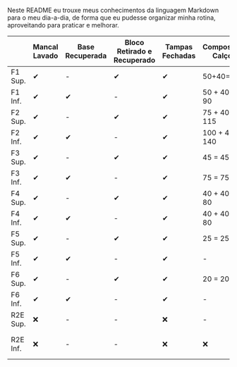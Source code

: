 Neste README eu trouxe meus conhecimentos da linguagem Markdown para o meu dia-a-dia, de forma que eu pudesse organizar minha rotina, aproveitando para praticar e melhorar. 


|         | Mancal Lavado | Base Recuperada | Bloco Retirado e Recuperado | Tampas Fechadas | Composição Calços| Quadro Programado | Situação | Pendências |
|---------|---------------|-----------------|-----------------------------|-----------------|-----------|-------------------|----------|------------------|
| F1 Sup. | ✔             | -               | ✔                          | ✔               | 50+40=90  | 6006              | ✔        | Passar vedarosca |
| F1 Inf. | ✔             | ✔               | -                          | ✔               | 50 + 40 = 90 | 6014           | ✔        |  Passar vedarosca  |
| F2 Sup. | ✔     | -    | ✔     | ✔     | 75 + 40 = 115 | 6028 | ✔ | Passar vedarosca |
| F2 Inf. | ✔     | ✔    | -     | ✔      | 100 + 40 = 140 | 6026 | ✔ | Passar vedarosca  |
| F3 Sup. | ✔     | -    | ✔     | ✔     | 45 = 45 | 6040 | ✔ |  Passar vedarosca |
| F3 Inf. | ✔     | ✔    | -     | ✔     | 75 = 75 | 6034 | ✔ |Passar vedarosca  |
| F4 Sup. | ✔      | -    | ✔    | ✔     |40 + 40 = 80| 6011 | ✔ |Passar vedarosca   |
| F4 Inf. | ✔     | ✔    | -     |  ✔   | 40 + 40 = 80 | 6010 | ✔ |  Passar vedarosca |
| F5 Sup. | ✔     | -    | ✔     | ✔      | 25 = 25 | 6035 | ✔ | Calcos nos pistões |
| F5 Inf. | ✔     | ✔    | -     | ✔      | - | 6031 | ✔ | Passar vedarosca  |
| F6 Sup. | ✔     | -    | ✔     | ✔      | 20 = 20 | 6041 | ✔ | Passar vedarosca |
| F6 Inf. | ✔     | ✔    | -     | ✔     | - | 6003 | ✔ | Passar vedarosca |
| R2E Sup. | ❌   | -     | -     | ❌     | - | 5000 | ✔ | Fechar tampas |
| R2E Inf. | ❌   | -   | -     | ❌      | ❌ | 5002 | ❌ | Finalizar liners e montar  |




